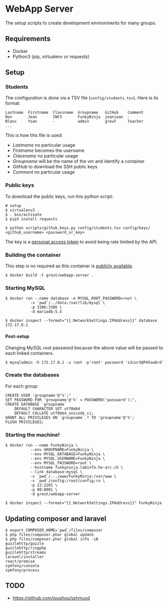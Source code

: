 # WebApp Server

The setup scripts to create development environments for many groups.

## Requirements

 * Docker
 * Python3 (pip, virtualenv or requests)

## Setup

### Students

The configuration is done via a TSV file (`config/students.tsv`). Here is its
format:

```csv
Lastname  Firstname  Classname  Groupname   GitHub    Comment
Bon       Jean       INF3       FunkyNinja  jeanjean  -
Blanc     Yoan       -          admin       greut     Teacher
...
```

This is how this file is used:

* *Lastname* no particular usage
* *Firstname* becomes the username
* *Classname* no particular usage
* *Groupname* will be the name of the vm and identify a container
* *GitHub* to download the SSH public keys
* *Comment* no particular usage

### Public keys

To download the public keys, run this python script:

```shell
# setup
$ virtualenv3 .
$ . bin/activate
$ pip3 install requests

$ python scripts/github_keys.py config/students.tsv config/keys/ <github_username> <password_or_key>
```

The key is a [personal access token](https://github.com/settings/tokens) to
avoid being rate limited by the API.

### Building the container

This step is no required as this container is [publicly
available](https://hub.docker.com/r/greut/webapp-server/).

```
$ docker build -t greut/webapp-server .
```

### Starting MySQL

```shell
$ docker run --name database -e MYSQL_ROOT_PASSWORD=root \
           -v `pwd`/../data:/var/lib/mysql \
           -p 3306:3306 \
           -d mariadb:5.5

$ docker inspect --format="{{.NetworkSettings.IPAddress}}" database
172.17.0.1
```

#### Post-setup

Changing MySQL root password because the above value will be passed to each
linked containers.

```shell
$ mysqladmin -h 172.17.0.1 -u root -p'root' password 's3cur3@P45sw0rd'
```

### Create the databases

For each group:

    CREATE USER 'groupname'@'%';"
    SET PASSWORD FOR 'groupname'@'%' = PASSWORD('password');",
    CREATE DATABASE `groupname`
        DEFAULT CHARACTER SET utf8mb4
        DEFAULT COLLATE utf8mb4_unicode_ci;
    GRANT ALL PRIVILEGES ON `groupname`.* TO 'groupname'@'%';
    FLUSH PRIVILEGES;

### Starting the machine!

```shell
$ docker run --name FunkyNinja \
           --env GROUPNAME=FunkyNinja \
           --env MYSQL_DATABASE=FunkyNinja \
           --env MYSQL_USERNAME=FunkyNinja \
           --env MYSQL_PASSWORD=root \
           --hostname funkyninja.labinfo.he-arc.ch \
           --link database:mysql \
           -v `pwd`/.../www/FunkyNinja:/var/www \
           -v `pwd`/config:/root/config:ro \
           -p 22:2201 \
           -p 80:8001 \
           -d greut/webapp-server

$ docker inspect --format="{{.NetworkSettings.IPAddress}}" FunkyNinja
```

## Updating composer and laravel

```shell
$ export COMPOSER_HOME=`pwd`/files/composer
$ php files/composer.phar global update
$ php files/composer.phar global info -iN
guzzlehttp/guzzle
guzzlehttp/ringphp
guzzlehttp/streams
laravel/installer
react/promise
symfony/console
symfony/process
```

## TODO

 * https://github.com/joushou/sshmuxd

